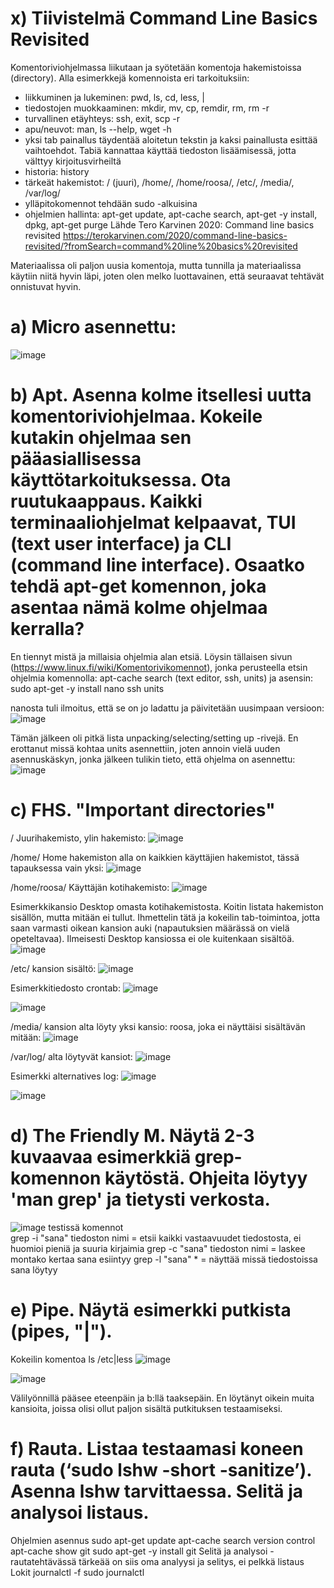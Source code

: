 # x) Tiivistelmä Command Line Basics Revisited
Komentoriviohjelmassa liikutaan ja syötetään komentoja hakemistoissa (directory). Alla esimerkkejä komennoista eri tarkoituksiin:
- liikkuminen ja lukeminen: pwd, ls, cd, less, |
- tiedostojen muokkaaminen: mkdir, mv, cp, remdir, rm, rm -r
- turvallinen etäyhteys: ssh, exit, scp -r
- apu/neuvot: man, ls --help, wget -h
- yksi tab painallus täydentää aloitetun tekstin ja kaksi painallusta esittää vaihtoehdot. Tabiä kannattaa käyttää tiedoston lisäämisessä, jotta välttyy kirjoitusvirheiltä
- historia: history
- tärkeät hakemistot: / (juuri), /home/, /home/roosa/, /etc/, /media/, /var/log/
- ylläpitokomennot tehdään sudo -alkuisina
- ohjelmien hallinta: apt-get update, apt-cache search, apt-get -y install, dpkg, apt-get purge
Lähde Tero Karvinen 2020: Command line basics revisited https://terokarvinen.com/2020/command-line-basics-revisited/?fromSearch=command%20line%20basics%20revisited 

Materiaalissa oli paljon uusia komentoja, mutta tunnilla ja materiaalissa käytiin niitä hyvin läpi, joten olen melko luottavainen, että seuraavat tehtävät onnistuvat hyvin.

# a) Micro asennettu:
![image](https://github.com/user-attachments/assets/282bd7b8-7817-46b8-9269-4234cff8439b)


# b) Apt. Asenna kolme itsellesi uutta komentoriviohjelmaa. Kokeile kutakin ohjelmaa sen pääasiallisessa käyttötarkoituksessa. Ota ruutukaappaus. Kaikki terminaaliohjelmat kelpaavat, TUI (text user interface) ja CLI (command line interface). Osaatko tehdä apt-get komennon, joka asentaa nämä kolme ohjelmaa kerralla?
En tiennyt mistä ja millaisia ohjelmia alan etsiä. Löysin tällaisen sivun (https://www.linux.fi/wiki/Komentorivikomennot), jonka perusteella etsin ohjelmia komennolla: apt-cache search (text editor, ssh, units) ja asensin: sudo apt-get -y install nano ssh units

nanosta tuli ilmoitus, että se on jo ladattu ja päivitetään uusimpaan versioon:
![image](https://github.com/user-attachments/assets/c06fc5f2-df36-441b-a911-7e6893beed5b)

Tämän jälkeen oli pitkä lista unpacking/selecting/setting up -rivejä. En erottanut missä kohtaa units asennettiin, joten annoin vielä uuden asennuskäskyn, jonka jälkeen tulikin tieto, että ohjelma on asennettu:
![image](https://github.com/user-attachments/assets/4af31a05-3b04-4d7a-8e3c-d3f10fb0b28c)



# c) FHS. "Important directories"
/	Juurihakemisto, ylin hakemisto: 
![image](https://github.com/user-attachments/assets/1cef84e0-d39e-4b53-8b1d-89fd6dc5fec5)

/home/	Home hakemiston alla on kaikkien käyttäjien hakemistot, tässä tapauksessa vain yksi: 
 ![image](https://github.com/user-attachments/assets/ac2ca093-47db-4d4e-b098-0ebf6b6a065e)

/home/roosa/	Käyttäjän kotihakemisto:
![image](https://github.com/user-attachments/assets/745e83ac-f89b-4228-98c6-9086a41b652a)

Esimerkkikansio Desktop omasta kotihakemistosta. Koitin listata hakemiston sisällön, mutta mitään ei tullut. Ihmettelin tätä ja kokeilin tab-toimintoa, jotta saan varmasti oikean kansion auki (napautuksien määrässä on vielä opeteltavaa). Ilmeisesti Desktop kansiossa ei ole kuitenkaan sisältöä.
![image](https://github.com/user-attachments/assets/da6c2a49-bb3e-45f5-b56b-e0a785cbf832)

/etc/	kansion sisältö:
![image](https://github.com/user-attachments/assets/73a27c40-8309-43a7-b167-7483bc45f45a)

Esimerkkitiedosto crontab:
![image](https://github.com/user-attachments/assets/023cce46-d3fc-463d-8b73-cf5901501a9e)

![image](https://github.com/user-attachments/assets/bd492788-6732-4264-85f9-893dc8c3eea7)

/media/ kansion alta löyty yksi kansio: roosa, joka ei näyttäisi sisältävän mitään:
![image](https://github.com/user-attachments/assets/930ad37b-b7e4-4be5-9b7b-fcb2142269bf)

/var/log/	alta löytyvät kansiot:
![image](https://github.com/user-attachments/assets/49ec37a2-0335-425d-a9bb-5f0164a81c91)

Esimerkki alternatives log:
![image](https://github.com/user-attachments/assets/f025c34e-ca3d-426e-923b-678d3093530c)

![image](https://github.com/user-attachments/assets/fcdae216-1ef9-43f6-9173-01ed544a0f5d)


# d) The Friendly M. Näytä 2-3 kuvaavaa esimerkkiä grep-komennon käytöstä. Ohjeita löytyy 'man grep' ja tietysti verkosta.
![image](https://github.com/user-attachments/assets/3ccac8f0-4ee6-4696-8b86-d63e9fd705f1)
testissä komennot   
grep -i "sana" tiedoston nimi = etsii kaikki vastaavuudet tiedostosta, ei huomioi pieniä ja suuria kirjaimia
grep -c "sana" tiedoston nimi = laskee montako kertaa sana esiintyy
grep -l "sana" * = näyttää missä tiedostoissa sana löytyy


# e) Pipe. Näytä esimerkki putkista (pipes, "|").
Kokeilin komentoa ls /etc|less
![image](https://github.com/user-attachments/assets/6bf45d68-87f1-4a70-9e96-c478fb0f2caf)

![image](https://github.com/user-attachments/assets/de067952-e8e6-4b32-8030-01f7561e1dc9)

Välilyönnillä pääsee eteenpäin ja b:llä taaksepäin. En löytänyt oikein muita kansioita, joissa olisi ollut paljon sisältä putkituksen testaamiseksi.

# f) Rauta. Listaa testaamasi koneen rauta (‘sudo lshw -short -sanitize’). Asenna lshw tarvittaessa. Selitä ja analysoi listaus.




Ohjelmien asennus
sudo apt-get update
apt-cache search version control
apt-cache show git
sudo apt-get -y install git
Selitä ja analysoi - rautatehtävässä tärkeää on siis oma analyysi ja selitys, ei pelkkä listaus
Lokit
journalctl -f
sudo journalctl
